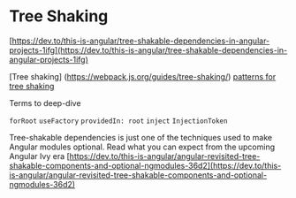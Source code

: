 # Tree Shaking

[https://dev.to/this-is-angular/tree-shakable-dependencies-in-angular-projects-1ifg](https://dev.to/this-is-angular/tree-shakable-dependencies-in-angular-projects-1ifg)

[Tree shaking]
(https://webpack.js.org/guides/tree-shaking/)
[patterns for tree shaking](https://www.patterns.dev/vanilla/tree-shaking)

Terms to deep-dive

`forRoot`
`useFactory`
`providedIn: root`
`inject`
`InjectionToken`

Tree-shakable dependencies is just one of the techniques used to make Angular modules optional. Read what you can expect from the upcoming Angular Ivy era [https://dev.to/this-is-angular/angular-revisited-tree-shakable-components-and-optional-ngmodules-36d2](https://dev.to/this-is-angular/angular-revisited-tree-shakable-components-and-optional-ngmodules-36d2)
